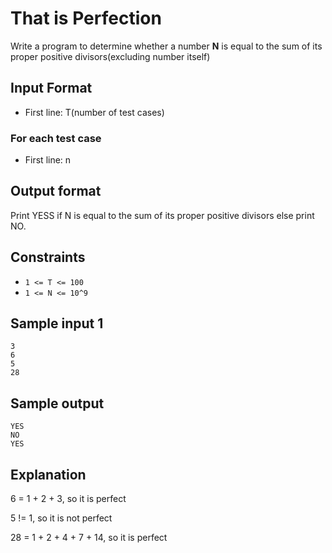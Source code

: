 # That is Perfection

Write a program to determine whether a number **N** is equal to the sum of its
proper positive divisors(excluding number itself)

## Input Format

- First line: T(number of test cases)

### For each test case

- First line: n

## Output format

Print YESS if N is equal to the sum of its proper positive divisors else print
NO.

## Constraints

- `1 <= T <= 100`
- `1 <= N <= 10^9`

## Sample input 1

```
3
6
5
28
```

## Sample output

```
YES
NO
YES
```

## Explanation

6 = 1 + 2 + 3, so it is perfect

5 != 1, so it is not perfect

28 = 1 + 2 + 4 + 7 + 14, so it is perfect
